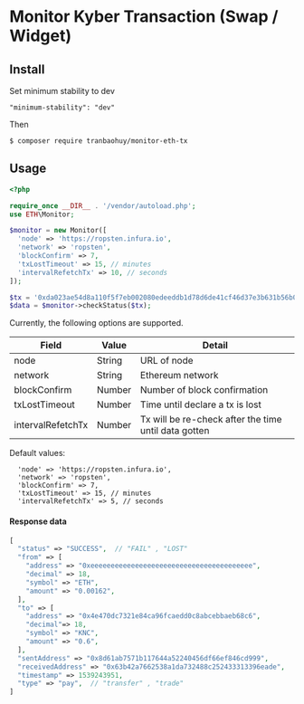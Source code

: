 # Monitor Kyber Transaction (Swap / Widget)

## Install
Set minimum stability to dev

```
"minimum-stability": "dev"
```

Then

```console
$ composer require tranbaohuy/monitor-eth-tx
```

## Usage

```php
<?php 

require_once __DIR__ . '/vendor/autoload.php';
use ETH\Monitor;

$monitor = new Monitor([
  'node' => 'https://ropsten.infura.io',
  'network' => 'ropsten',
  'blockConfirm' => 7,
  'txLostTimeout' => 15, // minutes
  'intervalRefetchTx' => 10, // seconds
]);

$tx = '0xda023ae54d8a110f5f7eb002080edeeddb1d78d6de41cf46d37e3b631b56b01b';
$data = $monitor->checkStatus($tx);

```
Currently, the following options are supported.

|     Field               |   Value    |      Detail                                                        |
|-------------------------|------------|--------------------------------------------------------------------|
|     node                |     String |    URL of node                                                     |
|     network             |     String |    Ethereum network                                                |
|     blockConfirm        |     Number |    Number of block confirmation                                    |
|     txLostTimeout       |     Number |    Time until declare a tx is lost                                 |
|     intervalRefetchTx   |     Number |    Tx will be re-check after the time until data gotten            |

Default values:
```
  'node' => 'https://ropsten.infura.io',
  'network' => 'ropsten',
  'blockConfirm' => 7,
  'txLostTimeout' => 15, // minutes
  'intervalRefetchTx' => 5, // seconds
```

#### Response data

```php
[
  "status" => "SUCCESS",  // "FAIL" , "LOST"
  "from" => [
    "address" => "0xeeeeeeeeeeeeeeeeeeeeeeeeeeeeeeeeeeeeeeee",
    "decimal" => 18,
    "symbol" => "ETH",
    "amount" => "0.00162",
  ],
  "to" => [
    "address" => "0x4e470dc7321e84ca96fcaedd0c8abcebbaeb68c6",
    "decimal"=> 18,
    "symbol" => "KNC",
    "amount" => "0.6",
  ],
  "sentAddress" => "0x8d61ab7571b117644a52240456df66ef846cd999",
  "receivedAddress" => "0x63b42a7662538a1da732488c252433313396eade",
  "timestamp" => 1539243951,
  "type" => "pay",  // "transfer" , "trade"
]
```
